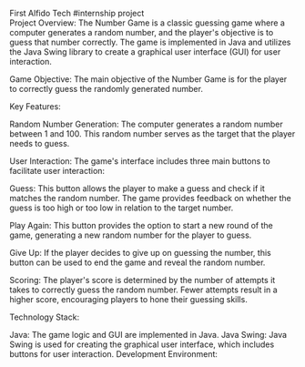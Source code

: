 First Alfido Tech #internship project
<br>
Project Overview:
The Number Game is a classic guessing game where a computer generates a random number, and the player's objective is to guess that number correctly. The game is implemented in Java and utilizes the Java Swing library to create a graphical user interface (GUI) for user interaction.

Game Objective:
The main objective of the Number Game is for the player to correctly guess the randomly generated number.

Key Features:

Random Number Generation: The computer generates a random number between 1 and 100. This random number serves as the target that the player needs to guess.

User Interaction: The game's interface includes three main buttons to facilitate user interaction:

Guess: This button allows the player to make a guess and check if it matches the random number. The game provides feedback on whether the guess is too high or too low in relation to the target number.

Play Again: This button provides the option to start a new round of the game, generating a new random number for the player to guess.

Give Up: If the player decides to give up on guessing the number, this button can be used to end the game and reveal the random number.

Scoring: The player's score is determined by the number of attempts it takes to correctly guess the random number. Fewer attempts result in a higher score, encouraging players to hone their guessing skills.

Technology Stack:

Java: The game logic and GUI are implemented in Java.
Java Swing: Java Swing is used for creating the graphical user interface, which includes buttons for user interaction.
Development Environment:
